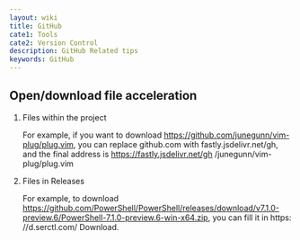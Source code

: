 ```yaml
---
layout: wiki
title: GitHub
cate1: Tools
cate2: Version Control
description: GitHub Related tips
keywords: GitHub
---
```


## Open/download file acceleration

1. Files within the project

     For example, if you want to download https://github.com/junegunn/vim-plug/plug.vim, you can replace github.com with fastly.jsdelivr.net/gh, and the final address is https://fastly.jsdelivr.net/gh /junegunn/vim-plug/plug.vim

     <!-- Reference <https://mazhuang.org/2020/05/01/cdn-for-github-pages/> -->

2. Files in Releases

     For example, to download https://github.com/PowerShell/PowerShell/releases/download/v7.1.0-preview.6/PowerShell-7.1.0-preview.6-win-x64.zip, you can fill it in https: //d.serctl.com/ Download.

     <!-- Reference <https://toolwa.com/github/> -->
